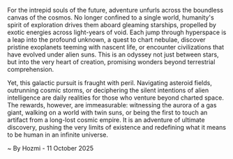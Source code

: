 
For the intrepid souls of the future, adventure unfurls across the boundless canvas of the cosmos. No longer confined to a single world, humanity's spirit of exploration drives them aboard gleaming starships, propelled by exotic energies across light-years of void. Each jump through hyperspace is a leap into the profound unknown, a quest to chart nebulae, discover pristine exoplanets teeming with nascent life, or encounter civilizations that have evolved under alien suns. This is an odyssey not just between stars, but into the very heart of creation, promising wonders beyond terrestrial comprehension.

Yet, this galactic pursuit is fraught with peril. Navigating asteroid fields, outrunning cosmic storms, or deciphering the silent intentions of alien intelligence are daily realities for those who venture beyond charted space. The rewards, however, are immeasurable: witnessing the aurora of a gas giant, walking on a world with twin suns, or being the first to touch an artifact from a long-lost cosmic empire. It is an adventure of ultimate discovery, pushing the very limits of existence and redefining what it means to be human in an infinite universe.

~ By Hozmi - 11 October 2025
